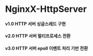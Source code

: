 # NginxX-HttpServer

#### v1.0 HTTP 서버 싱글스레드 구현

#### v2.0 HTTP 서버 멀티프로세스 전환

#### v3.0 HTTP 서버 epoll 이벤트 처리 기반 전환
